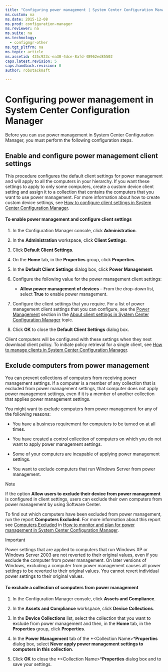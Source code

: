 ```yaml
---
title: "Configuring power management | System Center Configuration Manager"
ms.custom: na
ms.date: 2015-12-08
ms.prod: configuration-manager
ms.reviewer: na
ms.suite: na
ms.technology:
  - configmgr-other
ms.tgt_pltfrm: na
ms.topic: article
ms.assetid: 435c923c-ea30-4dce-8afd-48962ed85502
caps.latest.revision: 5
caps.handback.revision: 0
author: robstackmsft

---
```

# Configuring power management in System Center Configuration Manager
Before you can use power management in System Center Configuration Manager, you must perform the following configuration steps.  

## Enable and configure power management client settings  
 This procedure configures the default client settings for power management and will apply to all the computers in your hierarchy. If you want these settings to apply to only some computers, create a custom device client setting and assign it to a collection that contains the computers that you want to use power management. For more information about how to create custom device settings, see [How to configure client settings in System Center Configuration Manager](../../../../core/clients/deploy/configure-client-settings.md).  

#### To enable power management and configure client settings  

1.  In the Configuration Manager console, click **Administration**.  

2.  In the **Administration** workspace, click **Client Settings**.  

3.  Click **Default Client Settings**.  

4.  On the **Home** tab, in the **Properties** group, click **Properties**.  

5.  In the **Default Client Settings** dialog box, click **Power Management**.  

6.  Configure the following value for the power management client settings:  

    -   **Allow power management of devices** – From the drop-down list, select **True** to enable power management.  

7.  Configure the client settings that you require. For a list of power management client settings that you can configure, see the [Power Management](../../../../core/clients/deploy/about-client-settings.md#BKMK_PowMgmtDeviceSettings) section in the [About client settings in System Center Configuration Manager](../../../../core/clients/deploy/about-client-settings.md) topic.  

8.  Click **OK** to close the **Default Client Settings** dialog box.  

 Client computers will be configured with these settings when they next download client policy. To initiate policy retrieval for a single client, see [How to manage clients in System Center Configuration Manager](../../../../core/clients/manage/manage-clients.md).  

## Exclude computers from power management  
 You can prevent collections of computers from receiving power management settings. If a computer is a member of any collection that is excluded from power management settings, that computer does not apply power management settings, even if it is a member of another collection that applies power management settings.  

 You might want to exclude computers from power management for any of the following reasons:  

-   You have a business requirement for computers to be turned on at all times.  

-   You have created a control collection of computers on which you do not want to apply power management settings.  

-   Some of your computers are incapable of applying power management settings.  

-   You want to exclude computers that run Windows Server from power management.  

> [!NOTE]  
>  If the option **Allow users to exclude their device from power management** is configured in client settings, users can exclude their own computers from power management by using Software Center.  

 To find out which computers have been excluded from power management, run the report **Computers Excluded**. For more information about this report see [Computers Excluded](../../../../core/clients/manage/power/monitor-and-plan-for-power-management.md#BKMK_Excluded) in [How to monitor and plan for power management in System Center Configuration Manager](../../../../core/clients/manage/power/monitor-and-plan-for-power-management.md).  

> [!IMPORTANT]  
>  Power settings that are applied to computers that run Windows XP or Windows Server 2003 are not reverted to their original values, even if you exclude the computer from power management. On later versions of Windows, excluding a computer from power management causes all power settings to be reverted to their original values. You cannot revert individual power settings to their original values.  

#### To exclude a collection of computers from power management  

1.  In the Configuration Manager console, click **Assets and Compliance**.  

2.  In the **Assets and Compliance** workspace, click **Device Collections**.  

3.  In the **Device Collections** list, select the collection that you want to exclude from power management and then, in the **Home** tab, in the **Properties** group, click **Properties**.  

4.  In the **Power Management** tab of the *<Collection Name\>***Properties** dialog box, select **Never apply power management settings to computers in this collection**.  

5.  Click **OK** to close the *<Collection Name\>***Properties** dialog box and to save your settings.  
